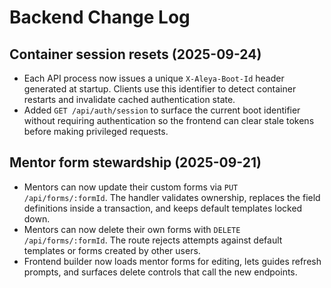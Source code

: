 # Backend Change Log

## Container session resets (2025-09-24)
- Each API process now issues a unique `X-Aleya-Boot-Id` header generated at startup. Clients use this identifier to detect
  container restarts and invalidate cached authentication state.
- Added `GET /api/auth/session` to surface the current boot identifier without requiring authentication so the frontend can
  clear stale tokens before making privileged requests.

## Mentor form stewardship (2025-09-21)
- Mentors can now update their custom forms via `PUT /api/forms/:formId`. The handler validates ownership, replaces the field definitions inside a transaction, and keeps default templates locked down.
- Mentors can now delete their own forms with `DELETE /api/forms/:formId`. The route rejects attempts against default templates or forms created by other users.
- Frontend builder now loads mentor forms for editing, lets guides refresh prompts, and surfaces delete controls that call the new endpoints.
